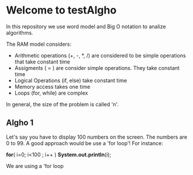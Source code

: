 <H1>Welcome to testAlgho</H1>
  
<span>In this repository we use word model and Big O notation to analize algorithms.</span>

<span>The RAM model considers:</span>

<ul>
  <li>Arithmetic operations (+, -, *, /) are considered to be simple operations that take constant time</li>
  <li>Assigments ( = ) are consider simple operations. They take constant time</li>
  <li>Logical Operations (if, else) take constant time</li>
  <li>Memory access takes one time</li>
  <li>Loops (for, while) are complex</li>
</ul>

In general, the size of the problem is called 'n'.

<h2>Algho 1</h2>
Let's say you have to display 100 numbers on the screen. The numbers are 0 to 99. A good approach would be use a 'for loop'!
For instance:

  <b>for</b>( i=0; i<100 ; i++ )
    <b>System.out.println</b>(i);

We are using a 'for loop


